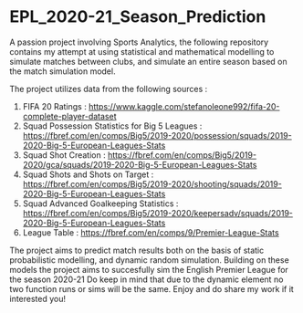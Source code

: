 # EPL_2020-21_Season_Prediction
A passion project involving Sports Analytics, the following repository contains my attempt at using statistical and mathematical modelling to simulate matches between clubs, and simulate an entire season based on the match simulation model. 



The project utilizes data from the following sources : 

1) FIFA 20 Ratings : https://www.kaggle.com/stefanoleone992/fifa-20-complete-player-dataset
2) Squad Possession Statistics for Big 5 Leagues : https://fbref.com/en/comps/Big5/2019-2020/possession/squads/2019-2020-Big-5-European-Leagues-Stats
3) Squad Shot Creation : https://fbref.com/en/comps/Big5/2019-2020/gca/squads/2019-2020-Big-5-European-Leagues-Stats
4) Squad Shots and Shots on Target : https://fbref.com/en/comps/Big5/2019-2020/shooting/squads/2019-2020-Big-5-European-Leagues-Stats
5) Squad Advanced Goalkeeping Statistics : https://fbref.com/en/comps/Big5/2019-2020/keepersadv/squads/2019-2020-Big-5-European-Leagues-Stats
6) League Table : https://fbref.com/en/comps/9/Premier-League-Stats

The project aims to predict match results both on the basis of static probabilistic modelling, and dynamic random simulation. Building on these models the project aims to succesfully sim the English Premier League for the season 2020-21
Do keep in mind that due to the dynamic element no two function runs or sims will be the same. Enjoy and do share my work if it interested you!
